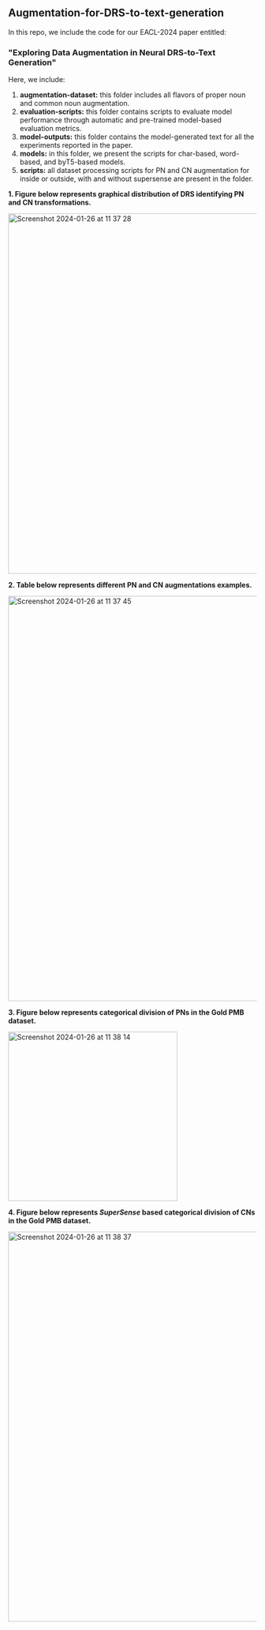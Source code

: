 ## Augmentation-for-DRS-to-text-generation

In this repo, we include the code for our EACL-2024 paper entitled:

### "Exploring Data Augmentation in Neural DRS-to-Text Generation"

Here, we include:

1. **augmentation-dataset:** this folder includes all flavors of proper noun and common noun augmentation. 
2. **evaluation-scripts:** this folder contains scripts to evaluate model performance through automatic and pre-trained model-based evaluation metrics. 
3. **model-outputs:** this folder contains the model-generated text for all the experiments reported in the paper.
4. **models:** in this folder, we present the scripts for char-based, word-based, and byT5-based models.
5. **scripts:** all dataset processing scripts for PN and CN augmentation for inside or outside, with and without supersense are present in the folder.



**1. Figure below represents graphical distribution of DRS identifying PN and CN transformations.**

<img width="730" alt="Screenshot 2024-01-26 at 11 37 28" src="https://github.com/saadamin2k13/Augmentation-for-DRS-to-text-generation/assets/95033722/284a4efc-e3e4-4aa0-84a3-3af56889eefe">


**2. Table below represents different PN and CN augmentations examples.**

<img width="821" alt="Screenshot 2024-01-26 at 11 37 45" src="https://github.com/saadamin2k13/Augmentation-for-DRS-to-text-generation/assets/95033722/44d1e5ac-740f-4652-8455-550ae695db6d">



**3. Figure below represents categorical division of PNs in the Gold PMB dataset.**

<img width="343" alt="Screenshot 2024-01-26 at 11 38 14" src="https://github.com/saadamin2k13/Augmentation-for-DRS-to-text-generation/assets/95033722/af27907b-3f69-4b51-a8d4-e59f64408743">




**4. Figure below represents *SuperSense* based categorical division of CNs in the Gold PMB dataset.**

<img width="790" alt="Screenshot 2024-01-26 at 11 38 37" src="https://github.com/saadamin2k13/Augmentation-for-DRS-to-text-generation/assets/95033722/6a121423-f652-494c-a169-5c282051ce54">


